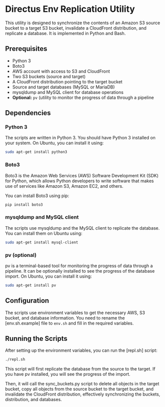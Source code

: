 # Directus Env Replication Utility

This utility is designed to synchronize the contents of an Amazon S3 source bucket to a target S3 bucket, invalidate a CloudFront distribution, and replicate a database. It is implemented in Python and Bash.

## Prerequisites

- Python 3
- Boto3
- AWS account with access to S3 and CloudFront
- Two S3 buckets (source and target)
- A CloudFront distribution pointing to the target bucket
- Source and target databases (MySQL or MariaDB)
- mysqldump and MySQL client for database operations
- **Optional:** `pv` (utility to monitor the progress of data through a pipeline 

## Dependencies

### Python 3

The scripts are written in Python 3. You should have Python 3 installed on your system. On Ubuntu, you can install it using:

```bash
sudo apt-get install python3
```

### Boto3

Boto3 is the Amazon Web Services (AWS) Software Development Kit (SDK) for Python, which allows Python developers to write software that makes use of services like Amazon S3, Amazon EC2, and others.

You can install Boto3 using pip:

```bash
pip install boto3
```

### mysqldump and MySQL client

The scripts use mysqldump and the MySQL client to replicate the database. You can install them on Ubuntu using:

```bash
sudo apt-get install mysql-client
```

### pv (optional)

pv is a terminal-based tool for monitoring the progress of data through a pipeline. It can be optionally installed to see the progress of the database import. On Ubuntu, you can install it using:

```bash
sudo apt-get install pv
```

## Configuration

The scripts use environment variables to get the necessary AWS, S3 bucket, and database information. You need to rename the [env.sh.example] file to `env.sh` and fill in the required variables.

## Running the Scripts

After setting up the environment variables, you can run the [repl.sh]  script:

```bash
./repl.sh
```

This script will first replicate the database from the source to the target. If you have pv installed, you will see the progress of the import.

Then, it will call the sync_buckets.py script to delete all objects in the target bucket, copy all objects from the source bucket to the target bucket, and invalidate the CloudFront distribution, effectively synchronizing the buckets, distribution, and databases.
